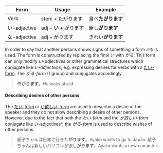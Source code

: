 |Form|Usage|Example|
|-|-|-|
|Verb|stem + たがります|食べ**たがります**|
|い-adjective|adj **- い** + がります|新し**がります**|
|な-adjective|adj + がります|きれい**がります**|

In order to say that another persons shows signs of something a form `がる` is used. The form is constructed by replacing the final *い* with *がる*. This form can only modify *い-adjectives* or other grammatical structures which conjugate like *い-adjectives*, e.g. expressing desires for verbs with a [たい-form](41).
The *がる-form* (1 group) and conjugates accordingly.
>怖**がります**。He looks afraid.

#### Describing desires of other persons
The [たい-form](41) or [が欲しい-form](11) are used to describe a desire of the speaker and they do not allow describing a desire of other persons. However, due to the fact that both the *たい-form* and the *が欲しい-form* conjugate like い-adjectives*, the *がる-form* is used to describe wishes of other persons.
>綾子ちゃんは日本に行きた**がります**。Ayako wants to go to Japan.
>綾子ちゃんは新しいパソコンが欲し**がります**。Ayako wants a new computer.
